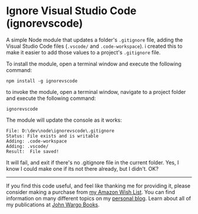 # Ignore Visual Studio Code (ignorevscode)

A simple Node module that updates a folder's `.gitignore` file, adding the Visual Studio Code files (`.vscode/` and `.code-workspace`). i created this to make it easier to add those values to a project's `.gitignore` file.

To install the module, open a terminal window and execute the following command:

	npm install -g ignorevscode

to invoke the module, open a terminal window, navigate to a project folder and execute the following command:

	ignorevscode

The module will update the console as it works: 

	File: D:\dev\node\ignorevscode\.gitignore
	Status: File exists and is writable
	Adding: .code-workspace
	Adding: .vscode/
	Result:  File saved!

It will fail, and exit if there's no .gitignore file in the current folder. Yes, I know I could make one if its not there already, but I didn't. OK?

***

If you find this code useful, and feel like thanking me for providing it, please consider making a purchase from [my Amazon Wish List](https://amzn.com/w/1WI6AAUKPT5P9). You can find information on many different topics on my [personal blog](http://www.johnwargo.com). Learn about all of my publications at [John Wargo Books](http://www.johnwargobooks.com). 